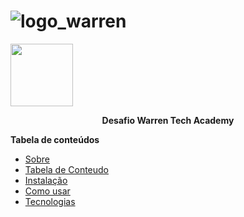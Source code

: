 
# ![logo_warren](https://user-images.githubusercontent.com/101012809/166108726-0417c06b-a21b-4626-829d-f658ac76c9a2.png) </div>


<img src= '#![logo_warren](https://user-images.githubusercontent.com/101012809/166108726-0417c06b-a21b-4626-829d-f658ac76c9a2.png)' width='100px'>

<p align="center">
  <b> Desafio Warren Tech Academy </b>
</p>

**Tabela de conteúdos**

* [Sobre](#Sobre)
* [Tabela de Conteudo](#tabela-de=conteudo)
* [Instalação](#instalação)
* [Como usar](#como-usar)
* [Tecnologias](#tecnologias)
